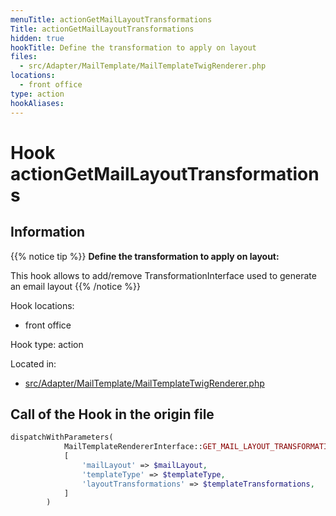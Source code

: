 ```yaml
---
menuTitle: actionGetMailLayoutTransformations
Title: actionGetMailLayoutTransformations
hidden: true
hookTitle: Define the transformation to apply on layout
files:
  - src/Adapter/MailTemplate/MailTemplateTwigRenderer.php
locations:
  - front office
type: action
hookAliases:
---
```


# Hook actionGetMailLayoutTransformations

## Information

{{% notice tip %}}
**Define the transformation to apply on layout:** 

This hook allows to add/remove TransformationInterface used to generate an email layout
{{% /notice %}}

Hook locations: 
  - front office

Hook type: action

Located in: 
  - [src/Adapter/MailTemplate/MailTemplateTwigRenderer.php](https://github.com/PrestaShop/PrestaShop/blob/8.0.x/src/Adapter/MailTemplate/MailTemplateTwigRenderer.php)

## Call of the Hook in the origin file

```php
dispatchWithParameters(
            MailTemplateRendererInterface::GET_MAIL_LAYOUT_TRANSFORMATIONS,
            [
                'mailLayout' => $mailLayout,
                'templateType' => $templateType,
                'layoutTransformations' => $templateTransformations,
            ]
        )
```